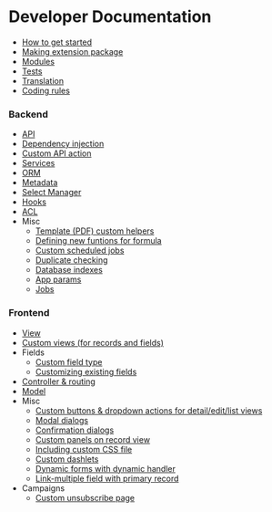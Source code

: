 # Developer Documentation

* [How to get started](how-to-start.md)
* [Making extension package](extension-packages.md)
* [Modules](modules.md)
* [Tests](tests.md)
* [Translation](translation.md)
* [Coding rules](coding-rules.md)

### Backend

* [API](api.md)
* [Dependency injection](di.md)
* [Custom API action](api-action.md)
* [Services](services.md)
* [ORM](orm.md)
* [Metadata](metadata.md)
* [Select Manager](select-manager.md)
* [Hooks](hooks.md)
* [ACL](acl.md)
* Misc
  * [Template (PDF) custom helpers](template-custom-helper.md)
  * [Defining new funtions for formula](new-function-in-formula.md)
  * [Custom scheduled jobs](scheduled-job.md)
  * [Duplicate checking](duplicate-check.md)
  * [Database indexes](db-indexes.md)
  * [App params](app-params.md)
  * [Jobs](jobs.md)

### Frontend

* [View](view.md)
* [Custom views (for records and fields)](custom-views.md)
* Fields
  * [Custom field type](custom-field-type.md)
  * [Customizing existing fields](customize-standard-fields.md)
* [Controller & routing](frontend/controller.md)
* [Model](model.md)
* Misc
  * [Custom buttons & dropdown actions for detail/edit/list views](custom-buttons.md)
  * [Modal dialogs](modal.md)
  * [Confirmation dialogs](confirm-dialog.md)
  * [Custom panels on record view](frontend/record-panels.md)
  * [Including custom CSS file](custom-css.md)
  * [Custom dashlets](how-to-create-a-dashlet.md)
  * [Dynamic forms with dynamic handler](dynamic-handler.md)
  * [Link-multiple field with primary record](link-multiple-with-primary.md)
* Campaigns
  * [Custom unsubscribe page](campaign-unsubscribe-template.md)
  
